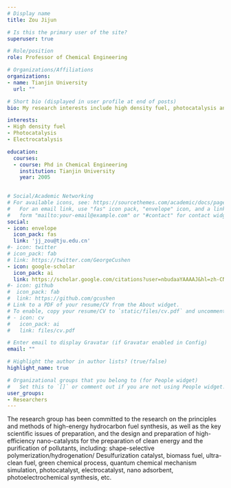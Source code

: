 ```yaml
---
# Display name
title: Zou Jijun

# Is this the primary user of the site?
superuser: true

# Role/position
role: Professor of Chemical Engineering

# Organizations/Affiliations
organizations:
- name: Tianjin University
  url: ""

# Short bio (displayed in user profile at end of posts)
bio: My research interests include high density fuel, photocatalysis and electrocatalysis.

interests:
- High density fuel
- Photocatalysis
- Electrocatalysis

education:
  courses:
  - course: Phd in Chemical Engineering
    institution: Tianjin University
    year: 2005
  

# Social/Academic Networking
# For available icons, see: https://sourcethemes.com/academic/docs/page-builder/#icons
#   For an email link, use "fas" icon pack, "envelope" icon, and a link in the
#   form "mailto:your-email@example.com" or "#contact" for contact widget.
social:
- icon: envelope
  icon_pack: fas
  link: 'jj_zou@tju.edu.cn'
#- icon: twitter
# icon_pack: fab
# link: https://twitter.com/GeorgeCushen
- icon: google-scholar
  icon_pack: ai
  link: https://scholar.google.com/citations?user=nbudaaYAAAAJ&hl=zh-CN&oi=sra
#- icon: github
#  icon_pack: fab
#  link: https://github.com/gcushen
# Link to a PDF of your resume/CV from the About widget.
# To enable, copy your resume/CV to `static/files/cv.pdf` and uncomment the lines below.
# - icon: cv
#   icon_pack: ai
#   link: files/cv.pdf

# Enter email to display Gravatar (if Gravatar enabled in Config)
email: ""

# Highlight the author in author lists? (true/false)
highlight_name: true

# Organizational groups that you belong to (for People widget)
#   Set this to `[]` or comment out if you are not using People widget.
user_groups:
- Researchers
---
```


The research group has been committed to the research on the principles and methods of high-energy hydrocarbon fuel synthesis, as well as the key scientific issues of preparation, and the design and preparation of high-efficiency nano-catalysts for the preparation of clean energy and the purification of pollutants, including: shape-selective polymerization/hydrogenation/ Desulfurization catalyst, biomass fuel, ultra-clean fuel, green chemical process, quantum chemical mechanism simulation, photocatalyst, electrocatalyst, nano adsorbent, photoelectrochemical synthesis, etc.
